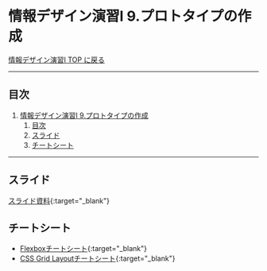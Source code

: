 # 情報デザイン演習I 9.プロトタイプの作成

[情報デザイン演習I TOP に戻る](./index.md)

---

## 目次

1. [情報デザイン演習I 9.プロトタイプの作成](#情報デザイン演習i-9プロトタイプの作成)
   1. [目次](#目次)
   2. [スライド](#スライド)
   3. [チートシート](#チートシート)

---

## スライド

[スライド資料](./id_09slide.pdf){:target="_blank"}


## チートシート
- [Flexboxチートシート](https://www.webcreatorbox.com/tech/css-flexbox-cheat-sheet#flexbox14){:target="_blank"}
- [CSS Grid Layoutチートシート](https://qiita.com/7dt/items/577ba8eada3380c93dbb){:target="_blank"}
